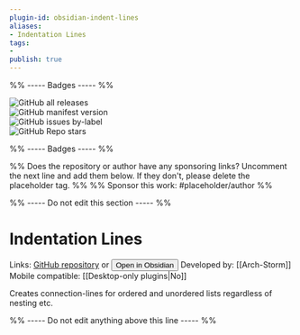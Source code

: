 ```yaml
---
plugin-id: obsidian-indent-lines
aliases:
- Indentation Lines
tags: 
- 
publish: true
---
```


%% ----- Badges ----- %%

![GitHub all releases](https://img.shields.io/github/downloads/Arch-Storm/obsidian-indent-lines/total?color=573E7A&logo=github&style=for-the-badge)   
![GitHub manifest version](https://img.shields.io/github/manifest-json/v/Arch-Storm/obsidian-indent-lines?color=573E7A&logo=github&style=for-the-badge)   
![GitHub issues by-label](https://img.shields.io/github/issues/Arch-Storm/obsidian-indent-lines/help%20wanted?color=573E7A&logo=github&style=for-the-badge)   
![GitHub Repo stars](https://img.shields.io/github/stars/Arch-Storm/obsidian-indent-lines?color=573E7A&logo=github&style=for-the-badge)

%% ----- Badges ----- %%

%% Does the repository or author have any sponsoring links? Uncomment the next line and add them below. If they don't, please delete the placeholder tag. %%
%% Sponsor this work: #placeholder/author %%

%% ----- Do not edit this section ----- %%

# Indentation Lines

Links: [GitHub repository](https://github.com/Arch-Storm/obsidian-indent-lines) or [<button id=HH>Open in Obsidian</button>](obsidian://goto-plugin?id=obsidian-indent-lines)
Developed by: [[Arch-Storm]]
Mobile compatible: [[Desktop-only plugins|No]]

Creates connection-lines for ordered and unordered lists regardless of nesting etc.

%% ----- Do not edit anything above this line ----- %% 
